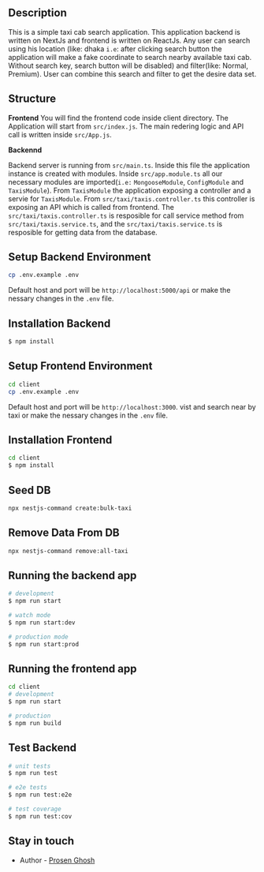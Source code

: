## Description

This is a simple taxi cab search application. This application backend is written on NextJs and frontend is written on ReactJs. Any user can search using his location (like: dhaka `i.e`: after clicking search button the application will make a fake coordinate to search nearby available taxi cab. Without search key, search button will be disabled) and filter(like: Normal, Premium). User can combine this search and filter to get the desire data set.

## Structure
**Frontend**
You will find the frontend code inside client directory. The Application will start from `src/index.js`. The main redering logic and API call is written inside `src/App.js`.

**Backennd**

Backend server is running from `src/main.ts`. Inside this file the application instance is created with modules. Inside `src/app.module.ts` all our necessary modules are imported(`i.e:` `MongooseModule`, `ConfigModule` and `TaxisModule`). From `TaxisModule` the application exposing a controller and a servie for `TaxisModule`. From `src/taxi/taxis.controller.ts` this controller is exposing an API which is called from frontend. The `src/taxi/taxis.controller.ts` is resposible for call service method from `src/taxi/taxis.service.ts`, and the `src/taxi/taxis.service.ts` is resposible for getting data from the database.
## Setup Backend Environment

```bash
cp .env.example .env
```
Default host and port will be `http://localhost:5000/api` or make the nessary changes in the `.env` file.


## Installation Backend

```bash
$ npm install
```
## Setup Frontend Environment

```bash
cd client
cp .env.example .env
```
Default host and port will be `http://localhost:3000`. vist and search near by taxi or make the nessary changes in the `.env` file.
## Installation Frontend

```bash
cd client
$ npm install
```
## Seed DB

```bash
npx nestjs-command create:bulk-taxi
```

## Remove Data From DB
```bash
npx nestjs-command remove:all-taxi
```

## Running the backend app

```bash
# development
$ npm run start

# watch mode
$ npm run start:dev

# production mode
$ npm run start:prod
```

## Running the frontend app

```bash
cd client
# development
$ npm run start

# production
$ npm run build
```

## Test Backend

```bash
# unit tests
$ npm run test

# e2e tests
$ npm run test:e2e

# test coverage
$ npm run test:cov
```

## Stay in touch

- Author - [Prosen Ghosh](https://www.linkedin.com/in/prosen-ghosh/)